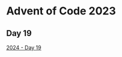 # Advent of Code 2023

## Day 19

[2024 - Day 19](https://adventofcode.com/2024/day/19 "Advent of Code 2024 Day 19")